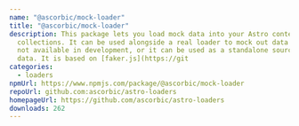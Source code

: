 ```yaml
---
name: "@ascorbic/mock-loader"
title: "@ascorbic/mock-loader"
description: This package lets you load mock data into your Astro content
  collections. It can be used alongside a real loader to mock out data that is
  not available in development, or it can be used as a standalone source of
  data. It is based on [faker.js](https://git
categories:
  - loaders
npmUrl: https://www.npmjs.com/package/@ascorbic/mock-loader
repoUrl: github.com:ascorbic/astro-loaders
homepageUrl: https://github.com/ascorbic/astro-loaders
downloads: 262
---
```


